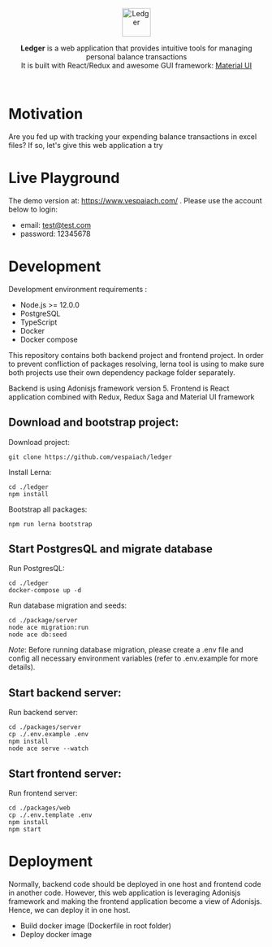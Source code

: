 <p align="center">
    <a href="https://www.vespaiach.com/">
        <img src="https://raw.githubusercontent.com/vespaiach/ledger/main/ledger.svg" height="56" width="56" data-canonical-src="https://www.vespaiach.com/ledger.svg" title="Ledger"/>
    </a>
</p>

<p align="center">
  <b>Ledger</b> is a web application that provides intuitive tools for managing personal balance transactions
  <br>
  It is built with React/Redux and awesome GUI framework: <a href="https://github.com/mui-org/material-ui" title="Material UI">Material UI</a>
</p>

<br>

# Motivation

Are you fed up with tracking your expending balance transactions in excel files? If so, let's give this web application a try

# Live Playground

The demo version at: https://www.vespaiach.com/ . Please use the account below to login:

-   email: test@test.com
-   password: 12345678

# Development

Development environment requirements :

-   Node.js >= 12.0.0
-   PostgreSQL
-   TypeScript
-   Docker
-   Docker compose

This repository contains both backend project and frontend project. In order to prevent confliction of packages resolving, lerna tool is using to make sure both projects use their own dependency package folder separately.

Backend is using Adonisjs framework version 5. Frontend is React application combined with Redux, Redux Saga and Material UI framework

## Download and bootstrap project:

Download project:

```
git clone https://github.com/vespaiach/ledger
```

Install Lerna:

```
cd ./ledger
npm install
```

Bootstrap all packages:

```
npm run lerna bootstrap

```

## Start PostgresQL and migrate database

Run PostgresQL:

```
cd ./ledger
docker-compose up -d
```

Run database migration and seeds:

```
cd ./package/server
node ace migration:run
node ace db:seed
```

_Note_: Before running database migration, please create a .env file and config all necessary environment variables (refer to .env.example for more details).

## Start backend server:

Run backend server:

```
cd ./packages/server
cp ./.env.example .env
npm install
node ace serve --watch
```

## Start frontend server:

Run frontend server:

```
cd ./packages/web
cp ./.env.template .env
npm install
npm start
```

# Deployment

Normally, backend code should be deployed in one host and frontend code in another code. However, this web application is leveraging Adonisjs framework and making the frontend application become a view of Adonisjs. Hence, we can deploy it in one host.

-   Build docker image (Dockerfile in root folder)
-   Deploy docker image
